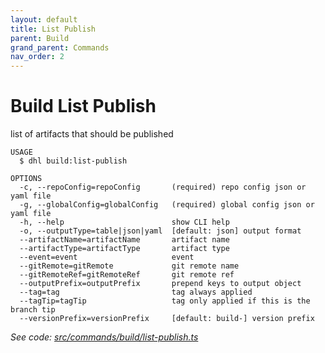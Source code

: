 ```yaml
---
layout: default
title: List Publish
parent: Build
grand_parent: Commands
nav_order: 2
---
```


# Build List Publish

list of artifacts that should be published

```
USAGE
  $ dhl build:list-publish

OPTIONS
  -c, --repoConfig=repoConfig       (required) repo config json or yaml file
  -g, --globalConfig=globalConfig   (required) global config json or yaml file
  -h, --help                        show CLI help
  -o, --outputType=table|json|yaml  [default: json] output format
  --artifactName=artifactName       artifact name
  --artifactType=artifactType       artifact type
  --event=event                     event
  --gitRemote=gitRemote             git remote name
  --gitRemoteRef=gitRemoteRef       git remote ref
  --outputPrefix=outputPrefix       prepend keys to output object
  --tag=tag                         tag always applied
  --tagTip=tagTip                   tag only applied if this is the branch tip
  --versionPrefix=versionPrefix     [default: build-] version prefix
```

_See code: [src/commands/build/list-publish.ts](https://github.com/boxboat/dockhand-lite/blob/master/src/commands/build/list-publish.ts)_